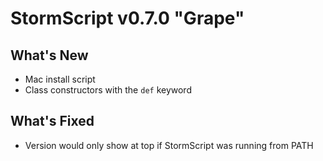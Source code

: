 # StormScript v0.7.0 "Grape"

## What's New
* Mac install script
* Class constructors with the `def` keyword

## What's Fixed
* Version would only show at top if StormScript was running from PATH